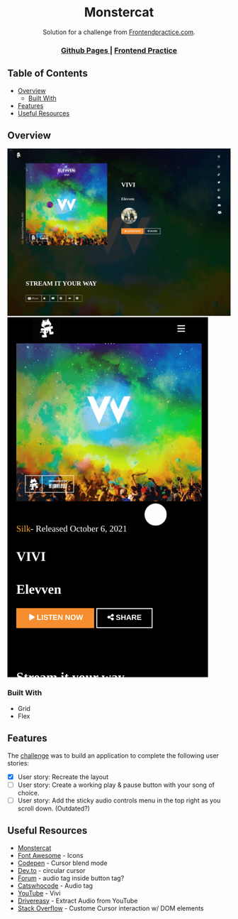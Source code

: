 <h1 align="center">Monstercat</h1>

<div align="center">
   Solution for a challenge from  <a href="https://frontendpractice.com" target="_blank">Frontendpractice.com</a>.
</div>

<div align="center">
  <h3>
    <a href="https://jdegand.github.io/monstercat">
      Github Pages
    </a>
    <span> | </span>
    <a href="https://www.frontendpractice.com/project/monstercat">
      Frontend Practice    
    </a>
  </h3>
</div>

## Table of Contents

- [Overview](#overview)
  - [Built With](#built-with)
- [Features](#features)
- [Useful Resources](#useful-resources)

## Overview

![](monstercat-desktop.png)
![](monstercat-mobile.png)

### Built With

- Grid
- Flex

## Features

The [challenge](https://www.frontendpractice.com/project/monstercat) was to build an application to complete the following user stories:

- [x] User story: Recreate the layout
- [ ] User story: Create a working play & pause button with your song of choice.
- [ ] User story: Add the sticky audio controls menu in the top right as you scroll down. (Outdated?)

## Useful Resources

- [Monstercat](https://www.monstercat.com/release/MCS1273)
- [Font Awesome](https://fontawesome.com/v5.15/icons?d=gallery&p=2) - Icons
- [Codepen](https://codepen.io/clementGir/pen/RQqvQx) - Cursor blend mode
- [Dev.to](https://dev.to/mattmarquise/how-to-create-a-custom-circular-cursor-for-your-website-4i7p) - circular cursor
- [Forum](https://forum.freecodecamp.org/t/can-we-place-audio-tag-inside-button-tag/247611) - audio tag inside button tag?
- [Catswhocode](https://catswhocode.com/html-audio-tag/) - Audio tag
- [YouTube](https://www.youtube.com/watch?v=b4EgP8f3wkU) - Vivi
- [Drivereasy](https://www.drivereasy.com/knowledge/extract-audio-from-youtube-video/) - Extract Audio from YouTube
- [Stack Overflow](https://stackoverflow.com/questions/54602553/custom-cursor-cant-click-on-dom-elements) - Custome Cursor interaction w/ DOM elements
